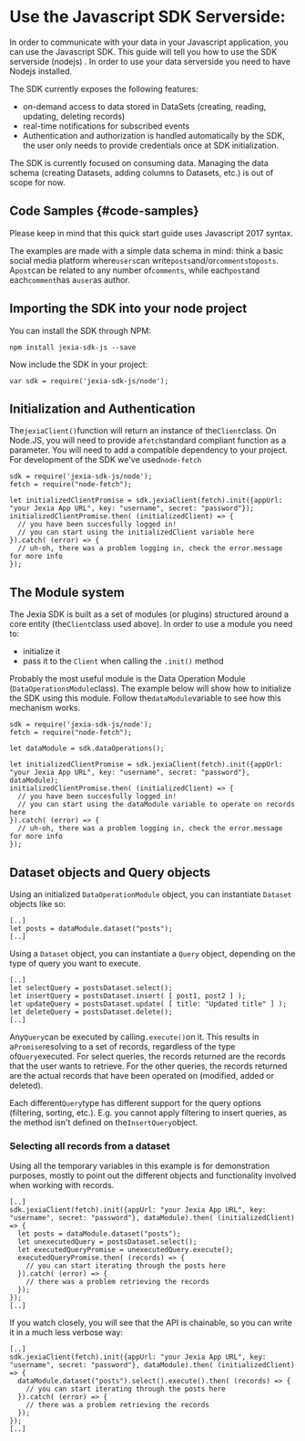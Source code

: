 # Use the Javascript SDK Serverside:

In order to communicate with your data in your Javascript application, you can use the Javascript SDK. This guide will tell you how to use the SDK serverside \(nodejs\) . In order to use your data serverside you need to have Nodejs installed.

The SDK currently exposes the following features:

* on-demand access to data stored in DataSets \(creating, reading, updating, deleting records\)
* real-time notifications for subscribed events
* Authentication and authorization is handled automatically by the SDK, the user only needs to provide credentials once at SDK initialization.

The SDK is currently focused on consuming data. Managing the data schema \(creating Datasets, adding columns to Datasets, etc.\) is out of scope for now.

## Code Samples {#code-samples}

Please keep in mind that this quick start guide uses Javascript 2017 syntax.

The examples are made with a simple data schema in mind: think a basic social media platform where`users`can write`posts`and/or`comments`to`posts`. A`post`can be related to any number of`comments`, while each`post`and each`comment`has a`user`as author.

## Importing the SDK into your node project

You can install the SDK through NPM:

`npm install jexia-sdk-js --save`

Now include the SDK in your project:

`var sdk = require('jexia-sdk-js/node');`

## Initialization and Authentication

The`jexiaClient()`function will return an instance of the`Client`class. On Node.JS, you will need to provide a`fetch`standard compliant function as a parameter. You will need to add a compatible dependency to your project. For development of the SDK we've used`node-fetch`

```
sdk = require('jexia-sdk-js/node');
fetch = require("node-fetch");

let initializedClientPromise = sdk.jexiaClient(fetch).init({appUrl: "your Jexia App URL", key: "username", secret: "password"});
initializedClientPromise.then( (initializedClient) => {
  // you have been succesfully logged in!
  // you can start using the initializedClient variable here
}).catch( (error) => {
  // uh-oh, there was a problem logging in, check the error.message for more info
});
```

## The Module system

The Jexia SDK is built as a set of modules \(or plugins\) structured around a core entity \(the`Client`class used above\). In order to use a module you need to:

* initialize it
* pass it to the
  `Client`
  when calling the
  `.init()`
  method

Probably the most useful module is the Data Operation Module \(`DataOperationsModule`class\). The example below will show how to initialize the SDK using this module. Follow the`dataModule`variable to see how this mechanism works.

```
sdk = require('jexia-sdk-js/node');
fetch = require("node-fetch");

let dataModule = sdk.dataOperations();

let initializedClientPromise = sdk.jexiaClient(fetch).init({appUrl: "your Jexia App URL", key: "username", secret: "password"}, dataModule);
initializedClientPromise.then( (initializedClient) => {
  // you have been succesfully logged in!
  // you can start using the dataModule variable to operate on records here
}).catch( (error) => {
  // uh-oh, there was a problem logging in, check the error.message for more info
});
```

## Dataset objects and Query objects

Using an initialized `DataOperationModule` object, you can instantiate `Dataset` objects like so:

```
[..]
let posts = dataModule.dataset("posts");
[..]
```

Using a `Dataset` object, you can instantiate a `Query` object, depending on the type of query you want to execute.

```
[..]
let selectQuery = postsDataset.select();
let insertQuery = postsDataset.insert( [ post1, post2 ] );
let updateQuery = postsDataset.update( [ title: "Updated title" ] );
let deleteQuery = postsDataset.delete();
[..]
```

Any`Query`can be executed by calling`.execute()`on it. This results in a`Promise`resolving to a set of records, regardless of the type of`Query`executed. For select queries, the records returned are the records that the user wants to retrieve. For the other queries, the records returned are the actual records that have been operated on \(modified, added or deleted\).

Each different`Query`type has different support for the query options \(filtering, sorting, etc.\). E.g. you cannot apply filtering to insert queries, as the method isn't defined on the`InsertQuery`object.

### Selecting all records from a dataset

Using all the temporary variables in this example is for demonstration purposes, mostly to point out the different objects and functionality involved when working with records.

```
[..]
sdk.jexiaClient(fetch).init({appUrl: "your Jexia App URL", key: "username", secret: "password"}, dataModule).then( (initializedClient) => {
  let posts = dataModule.dataset("posts");
  let unexecutedQuery = postsDataset.select();
  let executedQueryPromise = unexecutedQuery.execute();
  executedQueryPromise.then( (records) => {
    // you can start iterating through the posts here
  }).catch( (error) => {
    // there was a problem retrieving the records
  });
});
[..]
```

If you watch closely, you will see that the API is chainable, so you can write it in a much less verbose way:

```
[..]
sdk.jexiaClient(fetch).init({appUrl: "your Jexia App URL", key: "username", secret: "password"}, dataModule).then( (initializedClient) => {
  dataModule.dataset("posts").select().execute().then( (records) => {
    // you can start iterating through the posts here
  }).catch( (error) => {
    // there was a problem retrieving the records
  });
});
[..]
```



